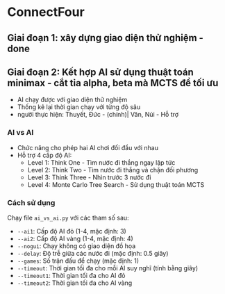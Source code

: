 # ConnectFour
## Giai đoạn 1: xây dựng giao diện thử nghiệm - done
## Giai đoạn 2: Kết hợp AI sử dụng thuật toán minimax - cắt tỉa alpha, beta mà MCTS để tối ưu
- AI chạy được với giao diện thử nghiệm
- Thống kê lại thời gian chạy với từng độ sâu
- người thực hiện: Thuyết, Đức - (chính)| Văn, Núi - Hỗ trợ

### AI vs AI
- Chức năng cho phép hai AI chơi đối đầu với nhau
- Hỗ trợ 4 cấp độ AI:
  - Level 1: Think One - Tìm nước đi thắng ngay lập tức
  - Level 2: Think Two - Tìm nước đi thắng và chặn đối phương
  - Level 3: Think Three - Nhìn trước 3 nước đi
  - Level 4: Monte Carlo Tree Search - Sử dụng thuật toán MCTS

### Cách sử dụng
Chạy file `ai_vs_ai.py` với các tham số sau:
- `--ai1`: Cấp độ AI đỏ (1-4, mặc định: 3)
- `--ai2`: Cấp độ AI vàng (1-4, mặc định: 4)
- `--nogui`: Chạy không có giao diện đồ họa
- `--delay`: Độ trễ giữa các nước đi (mặc định: 0.5 giây)
- `--games`: Số trận đấu để chạy (mặc định: 1)
- `--timeout`: Thời gian tối đa cho mỗi AI suy nghĩ (tính bằng giây)
- `--timeout1`: Thời gian tối đa cho AI đỏ
- `--timeout2`: Thời gian tối đa cho AI vàng